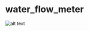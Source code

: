 # water_flow_meter

![alt text](https://github.com/tangpongpat/water_flow_meter/diagram.jpg?raw=true)
